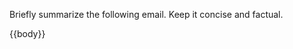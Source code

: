 Briefly summarize the following email. Keep it concise and factual.

{{body}}

<!-- 
Available variables:
- {{body}} - Email content (required)
- {{subject}} - Email subject line
- {{from}} - Sender's email address
- {{date}} - Email date and time
-->